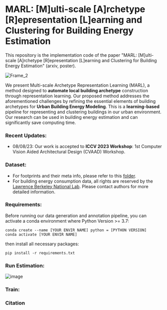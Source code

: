 # MARL: [M]ulti-scale [A]rchetype [R]epresentation [L]earning and Clustering for Building Energy Estimation
This repository is the implementation code of the paper "MARL: [M]ulti-scale [A]rchetype [R]epresentation [L]earning and Clustering for Building Energy Estimation" (arxiv, poster).

![Frame_2](https://github.com/ZixunHuang1997/MARL-BuildingEnergyEstimation/assets/106426767/f03687f2-044c-48f5-818e-27b1f70a92cb)

We present Multi-scale Archetype Representation Learning (MARL), a method designed to **automate local building archetype** construction through representation learning. Our proposed method addresses the aforementioned challenges by refining the essential elements of building archetypes for **Urban Building Energy Modeling**. This is a **learning-based** pipeline for representing and clustering buildings in our urban environment. Our research can be used in building energy estimation and can significantly save computing time. 

### Recent Updates:
- 08/08/23: Our work is accepted to **ICCV 2023 Workshop**: 1st Computer Vision Aided Architectural Design (CVAAD) Workshop.

### Dataset:
- For footprints and their meta info, please refer to this [folder](https://github.com/ZixunHuang1997/MARL-BuildingEnergyEstimation/tree/main/data).
- For building energy consumption data, all rights are reserved by the [Lawrence Berkeley National Lab](https://buildings.lbl.gov/). Please contact authors for more detailed information.

### Requirements:
Before running our data generation and annotation pipeline, you can activate a conda environment where Python Version >= 3.7:
```
conda create --name [YOUR ENVIR NAME] python = [PYTHON VERSION]
conda activate [YOUR ENVIR NAME]
```
then install all necessary packages:
```
pip install -r requirements.txt
```
### Run Estimation:
![image](https://github.com/ZixunHuang1997/MARL-BuildingEnergyEstimation/assets/106426767/c6813f9b-3f96-43d9-9a1e-31e4688f45e7)

### Train:
### Citation
```

```

